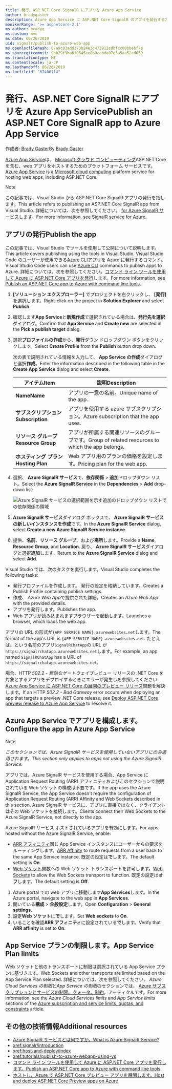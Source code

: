 ```yaml
---
title: 発行、ASP.NET Core SignalR にアプリを Azure App Service
author: bradygaster
description: Azure App Service に ASP.NET Core SignalR のアプリを発行する方法について説明します。
monikerRange: '>= aspnetcore-2.1'
ms.author: bradyg
ms.custom: mvc
ms.date: 06/26/2019
uid: signalr/publish-to-azure-web-app
ms.openlocfilehash: 87a9c93add373b24e3c473912cdbfcc00bbebf7e
ms.sourcegitcommit: 9bb29f9ba6f0645ee8b9cabda07e3a5aa52cd659
ms.translationtype: MT
ms.contentlocale: ja-JP
ms.lasthandoff: 06/26/2019
ms.locfileid: "67406114"
---
```

# <a name="publish-an-aspnet-core-signalr-app-to-azure-app-service"></a><span data-ttu-id="3ab20-103">発行、ASP.NET Core SignalR にアプリを Azure App Service</span><span class="sxs-lookup"><span data-stu-id="3ab20-103">Publish an ASP.NET Core SignalR app to Azure App Service</span></span>

<span data-ttu-id="3ab20-104">作成者: [Brady Gaster](https://twitter.com/bradygaster)</span><span class="sxs-lookup"><span data-stu-id="3ab20-104">By [Brady Gaster](https://twitter.com/bradygaster)</span></span>

<span data-ttu-id="3ab20-105">[Azure App Service](/azure/app-service/app-service-web-overview)は、 [Microsoft クラウド コンピューティング](https://azure.microsoft.com/)ASP.NET Core を含む、web アプリをホストするためのプラットフォーム サービスです。</span><span class="sxs-lookup"><span data-stu-id="3ab20-105">[Azure App Service](/azure/app-service/app-service-web-overview) is a [Microsoft cloud computing](https://azure.microsoft.com/) platform service for hosting web apps, including ASP.NET Core.</span></span>

> [!NOTE]
> <span data-ttu-id="3ab20-106">この記事では、Visual Studio から ASP.NET Core SignalR アプリの発行を指します。</span><span class="sxs-lookup"><span data-stu-id="3ab20-106">This article refers to publishing an ASP.NET Core SignalR app from Visual Studio.</span></span> <span data-ttu-id="3ab20-107">詳細については、次を参照してください。 [for Azure SignalR サービス](https://azure.microsoft.com/services/signalr-service)します。</span><span class="sxs-lookup"><span data-stu-id="3ab20-107">For more information, see [SignalR service for Azure](https://azure.microsoft.com/services/signalr-service).</span></span>

## <a name="publish-the-app"></a><span data-ttu-id="3ab20-108">アプリの発行</span><span class="sxs-lookup"><span data-stu-id="3ab20-108">Publish the app</span></span>

<span data-ttu-id="3ab20-109">この記事では、Visual Studio でツールを使用して公開について説明します。</span><span class="sxs-lookup"><span data-stu-id="3ab20-109">This article covers publishing using the tools in Visual Studio.</span></span> <span data-ttu-id="3ab20-110">Visual Studio Code のユーザーが使用できる[Azure CLI](/cli/azure)アプリを Azure に発行するコマンド。</span><span class="sxs-lookup"><span data-stu-id="3ab20-110">Visual Studio Code users can use [Azure CLI](/cli/azure) commands to publish apps to Azure.</span></span> <span data-ttu-id="3ab20-111">詳細については、次を参照してください。[コマンド ライン ツールを使用して Azure に ASP.NET Core アプリを発行](/azure/app-service/app-service-web-get-started-dotnet)します。</span><span class="sxs-lookup"><span data-stu-id="3ab20-111">For more information, see [Publish an ASP.NET Core app to Azure with command line tools](/azure/app-service/app-service-web-get-started-dotnet).</span></span>

1. <span data-ttu-id="3ab20-112">**[ソリューション エクスプローラー]** でプロジェクトを右クリックし、 **[発行]** を選択します。</span><span class="sxs-lookup"><span data-stu-id="3ab20-112">Right-click on the project in **Solution Explorer** and select **Publish**.</span></span>

1. <span data-ttu-id="3ab20-113">確認します**App Service**と**新規作成**で選択されている場合は、**発行先を選択**ダイアログ。</span><span class="sxs-lookup"><span data-stu-id="3ab20-113">Confirm that **App Service** and **Create new** are selected in the **Pick a publish target** dialog.</span></span>

1. <span data-ttu-id="3ab20-114">選択**プロファイルの作成**から、**発行**ダウン ドロップダウン ボタンをクリックします。</span><span class="sxs-lookup"><span data-stu-id="3ab20-114">Select **Create Profile** from the **Publish** button drop down.</span></span>

   <span data-ttu-id="3ab20-115">次の表で説明されている情報を入力して、 **App Service の作成**ダイアログと選択**作成**。</span><span class="sxs-lookup"><span data-stu-id="3ab20-115">Enter the information described in the following table in the **Create App Service** dialog and select **Create**.</span></span>

   | <span data-ttu-id="3ab20-116">アイテム</span><span class="sxs-lookup"><span data-stu-id="3ab20-116">Item</span></span>               | <span data-ttu-id="3ab20-117">説明</span><span class="sxs-lookup"><span data-stu-id="3ab20-117">Description</span></span> |
   | ------------------ | ----------- |
   | <span data-ttu-id="3ab20-118">**Name**</span><span class="sxs-lookup"><span data-stu-id="3ab20-118">**Name**</span></span>           | <span data-ttu-id="3ab20-119">アプリの一意の名前。</span><span class="sxs-lookup"><span data-stu-id="3ab20-119">Unique name of the app.</span></span> |
   | <span data-ttu-id="3ab20-120">**サブスクリプション**</span><span class="sxs-lookup"><span data-stu-id="3ab20-120">**Subscription**</span></span>   | <span data-ttu-id="3ab20-121">アプリを使用する azure サブスクリプション。</span><span class="sxs-lookup"><span data-stu-id="3ab20-121">Azure subscription that the app uses.</span></span> |
   | <span data-ttu-id="3ab20-122">**リソース グループ**</span><span class="sxs-lookup"><span data-stu-id="3ab20-122">**Resource Group**</span></span> | <span data-ttu-id="3ab20-123">アプリが所属する関連リソースのグループです。</span><span class="sxs-lookup"><span data-stu-id="3ab20-123">Group of related resources to which the app belongs.</span></span> |
   | <span data-ttu-id="3ab20-124">**ホスティング プラン**</span><span class="sxs-lookup"><span data-stu-id="3ab20-124">**Hosting Plan**</span></span>   | <span data-ttu-id="3ab20-125">Web アプリ用のプランの価格を設定します。</span><span class="sxs-lookup"><span data-stu-id="3ab20-125">Pricing plan for the web app.</span></span> |

1. <span data-ttu-id="3ab20-126">選択、 **Azure SignalR サービス**で、**依存関係** > **追加**ドロップダウン リスト。</span><span class="sxs-lookup"><span data-stu-id="3ab20-126">Select the **Azure SignalR Service** in the **Dependencies** > **Add** drop-down list:</span></span>

   ![Azure SignalR サービスの選択範囲を示す追加のドロップダウン リストでの依存関係の領域](publish-to-azure-web-app/_static/signalr-service-dependency.png)

1. <span data-ttu-id="3ab20-128">**Azure SignalR サービス**ダイアログ ボックスで、 **Azure SignalR サービスの新しいインスタンスを作成**です。</span><span class="sxs-lookup"><span data-stu-id="3ab20-128">In the **Azure SignalR Service** dialog, select **Create a new Azure SignalR Service instance**.</span></span>

1. <span data-ttu-id="3ab20-129">提供、**名前**、**リソース グループ**、および**場所**します。</span><span class="sxs-lookup"><span data-stu-id="3ab20-129">Provide a **Name**, **Resource Group**, and **Location**.</span></span> <span data-ttu-id="3ab20-130">戻り、 **Azure SignalR サービス**ダイアログと選択**追加**します。</span><span class="sxs-lookup"><span data-stu-id="3ab20-130">Return to the **Azure SignalR Service** dialog and select **Add**.</span></span>

<span data-ttu-id="3ab20-131">Visual Studio では、次のタスクを実行します。</span><span class="sxs-lookup"><span data-stu-id="3ab20-131">Visual Studio completes the following tasks:</span></span>

* <span data-ttu-id="3ab20-132">発行プロファイルを作成します。 発行の設定を格納しています。</span><span class="sxs-lookup"><span data-stu-id="3ab20-132">Creates a Publish Profile containing publish settings.</span></span>
* <span data-ttu-id="3ab20-133">作成、 *Azure Web App*で提供された詳細。</span><span class="sxs-lookup"><span data-stu-id="3ab20-133">Creates an *Azure Web App* with the provided details.</span></span>
* <span data-ttu-id="3ab20-134">アプリを発行します。</span><span class="sxs-lookup"><span data-stu-id="3ab20-134">Publishes the app.</span></span>
* <span data-ttu-id="3ab20-135">Web アプリが読み込まれますブラウザーを起動します。</span><span class="sxs-lookup"><span data-stu-id="3ab20-135">Launches a browser, which loads the web app.</span></span>

<span data-ttu-id="3ab20-136">アプリの URL の形式が`{APP SERVICE NAME}.azurewebsites.net`します。</span><span class="sxs-lookup"><span data-stu-id="3ab20-136">The format of the app's URL is `{APP SERVICE NAME}.azurewebsites.net`.</span></span> <span data-ttu-id="3ab20-137">たとえば、という名前のアプリ`SignalRChatApp`の URL が`https://signalrchatapp.azurewebsites.net`します。</span><span class="sxs-lookup"><span data-stu-id="3ab20-137">For example, an app named `SignalRChatApp` has a URL of `https://signalrchatapp.azurewebsites.net`.</span></span>

<span data-ttu-id="3ab20-138">場合、HTTP *502.2 - 無効なゲートウェイ*プレビュー リリースの .NET Core を対象とするアプリをデプロイするときにエラーが発生しを参照してください[Azure App Service に ASP.NET Core の展開のプレビュー リリース](xref:host-and-deploy/azure-apps/index#deploy-aspnet-core-preview-release-to-azure-app-service)問題を解決します。</span><span class="sxs-lookup"><span data-stu-id="3ab20-138">If an HTTP *502.2 - Bad Gateway* error occurs when deploying an app that targets a preview .NET Core release, see [Deploy ASP.NET Core preview release to Azure App Service](xref:host-and-deploy/azure-apps/index#deploy-aspnet-core-preview-release-to-azure-app-service) to resolve it.</span></span>

## <a name="configure-the-app-in-azure-app-service"></a><span data-ttu-id="3ab20-139">Azure App Service でアプリを構成します。</span><span class="sxs-lookup"><span data-stu-id="3ab20-139">Configure the app in Azure App Service</span></span>

> [!NOTE]
> <span data-ttu-id="3ab20-140">*このセクションでは、Azure SignalR サービスを使用していないアプリにのみ適用されます。*</span><span class="sxs-lookup"><span data-stu-id="3ab20-140">*This section only applies to apps not using the Azure SignalR Service.*</span></span>
>
> <span data-ttu-id="3ab20-141">アプリでは、Azure SignalR サービスを使用する場合、App Service に Application Request Routing (ARR) アフィニティおよびこのセクションで説明されている Web ソケットの構成は不要です。</span><span class="sxs-lookup"><span data-stu-id="3ab20-141">If the app uses the Azure SignalR Service, the App Service doesn't require the configuration of Application Request Routing (ARR) Affinity and Web Sockets described in this section.</span></span> <span data-ttu-id="3ab20-142">Azure SignalR サービスに、アプリに直接ではなく、クライアントはその Web ソケットを接続します。</span><span class="sxs-lookup"><span data-stu-id="3ab20-142">Clients connect their Web Sockets to the Azure SignalR Service, not directly to the app.</span></span>

<span data-ttu-id="3ab20-143">Azure SignalR サービス ホストされているアプリを有効にします。</span><span class="sxs-lookup"><span data-stu-id="3ab20-143">For apps hosted without the Azure SignalR Service, enable:</span></span>

* <span data-ttu-id="3ab20-144">[ARR アフィニティ](https://azure.github.io/AppService/2016/05/16/Disable-Session-affinity-cookie-(ARR-cookie)-for-Azure-web-apps.html)同じ App Service インスタンスにユーザーからの要求をルーティングします。</span><span class="sxs-lookup"><span data-stu-id="3ab20-144">[ARR Affinity](https://azure.github.io/AppService/2016/05/16/Disable-Session-affinity-cookie-(ARR-cookie)-for-Azure-web-apps.html) to route requests from a user back to the same App Service instance.</span></span> <span data-ttu-id="3ab20-145">既定の設定は**で**します。</span><span class="sxs-lookup"><span data-stu-id="3ab20-145">The default setting is **On**.</span></span>
* <span data-ttu-id="3ab20-146">[Web ソケット](xref:fundamentals/websockets)関数への Web ソケット トランスポートを許可します。</span><span class="sxs-lookup"><span data-stu-id="3ab20-146">[Web Sockets](xref:fundamentals/websockets) to allow the Web Sockets transport to function.</span></span> <span data-ttu-id="3ab20-147">既定の設定は**オフ**します。</span><span class="sxs-lookup"><span data-stu-id="3ab20-147">The default setting is **Off**.</span></span>

1. <span data-ttu-id="3ab20-148">Azure portal での web アプリに移動します**App Services**します。</span><span class="sxs-lookup"><span data-stu-id="3ab20-148">In the Azure portal, navigate to the web app in **App Services**.</span></span>
1. <span data-ttu-id="3ab20-149">開いている**構成** > **全般設定**します。</span><span class="sxs-lookup"><span data-stu-id="3ab20-149">Open **Configuration** > **General settings**.</span></span>
1. <span data-ttu-id="3ab20-150">設定**Web ソケット**に**で**します。</span><span class="sxs-lookup"><span data-stu-id="3ab20-150">Set **Web sockets** to **On**.</span></span>
1. <span data-ttu-id="3ab20-151">いることを確認**ARR アフィニティ**に設定されている**で**します。</span><span class="sxs-lookup"><span data-stu-id="3ab20-151">Verify that **ARR affinity** is set to **On**.</span></span>

## <a name="app-service-plan-limits"></a><span data-ttu-id="3ab20-152">App Service プランの制限します。</span><span class="sxs-lookup"><span data-stu-id="3ab20-152">App Service Plan limits</span></span>

<span data-ttu-id="3ab20-153">Web ソケットと他のトランスポートに制限は選択されている App Service プランに基づきます。</span><span class="sxs-lookup"><span data-stu-id="3ab20-153">Web Sockets and other transports are limited based on the App Service Plan selected.</span></span> <span data-ttu-id="3ab20-154">詳細については、次を参照してください、 *Azure Cloud Services の制限*と*App Service の制限*のセクションでは、 [Azure サブスクリプションとサービスの制限、クォータ、制約](/azure/azure-subscription-service-limits#app-service-limits)。アーティクルです。</span><span class="sxs-lookup"><span data-stu-id="3ab20-154">For more information, see the *Azure Cloud Services limits* and *App Service limits* sections of the [Azure subscription and service limits, quotas, and constraints](/azure/azure-subscription-service-limits#app-service-limits) article.</span></span>

## <a name="additional-resources"></a><span data-ttu-id="3ab20-155">その他の技術情報</span><span class="sxs-lookup"><span data-stu-id="3ab20-155">Additional resources</span></span>

* [<span data-ttu-id="3ab20-156">Azure SignalR サービスとは何ですか。</span><span class="sxs-lookup"><span data-stu-id="3ab20-156">What is Azure SignalR Service?</span></span>](/azure/azure-signalr/signalr-overview)
* <xref:signalr/introduction>
* <xref:host-and-deploy/index>
* <xref:tutorials/publish-to-azure-webapp-using-vs>
* [<span data-ttu-id="3ab20-157">コマンド ライン ツールを使用して Azure に ASP.NET Core アプリを発行します。</span><span class="sxs-lookup"><span data-stu-id="3ab20-157">Publish an ASP.NET Core app to Azure with command line tools</span></span>](/azure/app-service/app-service-web-get-started-dotnet)
* [<span data-ttu-id="3ab20-158">ホストし、Azure で ASP.NET Core プレビュー アプリを展開します。</span><span class="sxs-lookup"><span data-stu-id="3ab20-158">Host and deploy ASP.NET Core Preview apps on Azure</span></span>](xref:host-and-deploy/azure-apps/index#deploy-aspnet-core-preview-release-to-azure-app-service)
